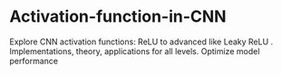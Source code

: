 # Activation-function-in-CNN
Explore CNN activation functions: ReLU to advanced like Leaky ReLU . Implementations, theory, applications for all levels. Optimize model performance
